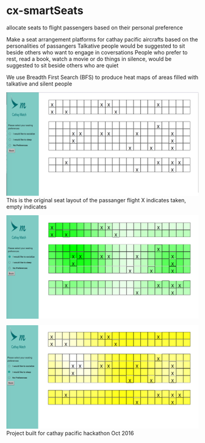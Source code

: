 # cx-smartSeats
allocate seats to flight passengers based on their personal preference

Make a seat arrangement platforms for cathay pacific aircrafts based on the personalities of passangers
Talkative people would be suggested to sit beside others who want to engage in coversations
People who prefer to rest, read a book, watch a movie or do things in silence, would be suggested to sit beside others who are quiet

We use Breadth First Search (BFS) to produce heat maps of areas filled with talkative and silent people

![original screen](https://raw.githubusercontent.com/Jharilela/cx-smartSeats/master/screenshots/screen-original.png)
This is the original seat layout of the passanger flight
X indicates taken, empty indicates 

![talkative screen](https://raw.githubusercontent.com/Jharilela/cx-smartSeats/master/screenshots/screen-talkative.png)

![sleep screen](https://raw.githubusercontent.com/Jharilela/cx-smartSeats/master/screenshots/screen-sleep.png)
Project built for cathay pacific hackathon Oct 2016
